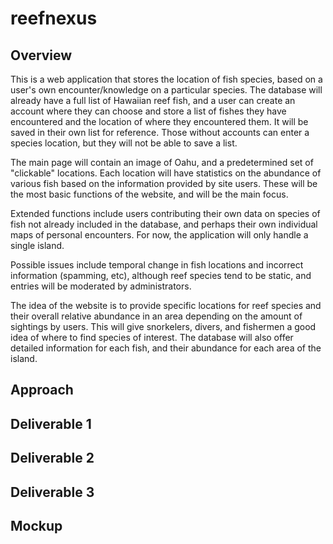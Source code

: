 # reefnexus

## Overview
This is a web application that stores the location of fish species, based on a user's own encounter/knowledge on a particular species.  The database will already have a full list of Hawaiian reef fish, and a user can create an account where they can choose and store a list of fishes they have encountered and the location of where they encountered them.  It will be saved in their own list for reference.  Those without accounts can enter a species location, but they will not be able to save a list.

The main page will contain an image of Oahu, and a predetermined set of "clickable" locations.  Each location will have statistics on the abundance of various fish based on the information provided by site users.  These will be the most basic functions of the website, and will be the main focus.

Extended functions include users contributing their own data on species of fish not already included in the database, and perhaps their own individual maps of personal encounters.  For now, the application will only handle a single island.

Possible issues include temporal change in fish locations and incorrect information (spamming, etc), although reef species tend to be static, and entries will be moderated by administrators.

The idea of the website is to provide specific locations for reef species and their overall relative abundance in an area depending on the amount of sightings by users.  This will give snorkelers, divers, and fishermen a good idea of where to find species of interest.  The database will also offer detailed information for each fish, and their abundance for each area of the island.

## Approach

## Deliverable 1

## Deliverable 2

## Deliverable 3

## Mockup